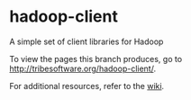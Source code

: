 hadoop-client
=============

A simple set of client libraries for Hadoop

To view the pages this branch produces, go to http://tribesoftware.org/hadoop-client/.

For additional resources, refer to the [wiki][wiki-link].

 [wiki-link]: https://github.com/TheTribe/hadoop-client/wiki
 

